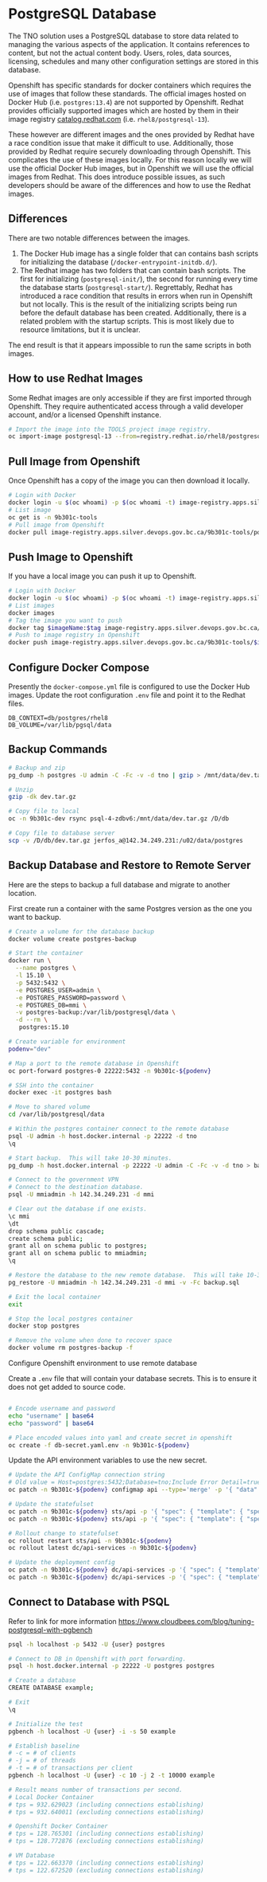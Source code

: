 # PostgreSQL Database

The TNO solution uses a PostgreSQL database to store data related to managing the various aspects of the application.
It contains references to content, but not the actual content body.
Users, roles, data sources, licensing, schedules and many other configuration settings are stored in this database.

Openshift has specific standards for docker containers which requires the use of images that follow these standards.
The official images hosted on Docker Hub (i.e. `postgres:13.4`) are not supported by Openshift.
Redhat provides officially supported images which are hosted by them in their image registry [catalog.redhat.com](https://catalog.redhat.com) (i.e. `rhel8/postgresql-13`).

These however are different images and the ones provided by Redhat have a race condition issue that make it difficult to use.
Additionally, those provided by Redhat require securely downloading through Openshift.
This complicates the use of these images locally.
For this reason locally we will use the official Docker Hub images, but in Openshift we will use the official images from Redhat.
This does introduce possible issues, as such developers should be aware of the differences and how to use the Redhat images.

## Differences

There are two notable differences between the images.

1. The Docker Hub image has a single folder that can contains bash scripts for initializing the database (`/docker-entrypoint-initdb.d/`).
2. The Redhat image has two folders that can contain bash scripts. The first for initializing (`postgresql-init/`), the second for running every time the database starts (`postgresql-start/`). Regrettably, Redhat has introduced a race condition that results in errors when run in Openshift but not locally. This is the result of the initializing scripts being run before the default database has been created. Additionally, there is a related problem with the startup scripts. This is most likely due to resource limitations, but it is unclear.

The end result is that it appears impossible to run the same scripts in both images.

## How to use Redhat Images

Some Redhat images are only accessible if they are first imported through Openshift.
They require authenticated access through a valid developer account, and/or a licensed Openshift instance.

```bash
# Import the image into the TOOLS project image registry.
oc import-image postgresql-13 --from=registry.redhat.io/rhel8/postgresql-13 --confirm -n 9b301c-tools
```

## Pull Image from Openshift

Once Openshift has a copy of the image you can then download it locally.

```bash
# Login with Docker
docker login -u $(oc whoami) -p $(oc whoami -t) image-registry.apps.silver.devops.gov.bc.ca
# List image
oc get is -n 9b301c-tools
# Pull image from Openshift
docker pull image-registry.apps.silver.devops.gov.bc.ca/9b301c-tools/postgresql-13:latest
```

## Push Image to Openshift

If you have a local image you can push it up to Openshift.

```bash
# Login with Docker
docker login -u $(oc whoami) -p $(oc whoami -t) image-registry.apps.silver.devops.gov.bc.ca
# List images
docker images
# Tag the image you want to push
docker tag $imageName:$tag image-registry.apps.silver.devops.gov.bc.ca/9b301c-tools/$imageName:$tag
# Push to image registry in Openshift
docker push image-registry.apps.silver.devops.gov.bc.ca/9b301c-tools/$imageName:$tag
```

## Configure Docker Compose

Presently the `docker-compose.yml` file is configured to use the Docker Hub images.
Update the root configuration `.env` file and point it to the Redhat files.

```env
DB_CONTEXT=db/postgres/rhel8
DB_VOLUME=/var/lib/pgsql/data
```

## Backup Commands

```bash
# Backup and zip
pg_dump -h postgres -U admin -C -Fc -v -d tno | gzip > /mnt/data/dev.tar.gz

# Unzip
gzip -dk dev.tar.gz

# Copy file to local
oc -n 9b301c-dev rsync psql-4-zdbv6:/mnt/data/dev.tar.gz /D/db

# Copy file to database server
scp -v /D/db/dev.tar.gz jerfos_a@142.34.249.231:/u02/data/postgres
```

## Backup Database and Restore to Remote Server

Here are the steps to backup a full database and migrate to another location.

First create run a container with the same Postgres version as the one you want to backup.

```bash
# Create a volume for the database backup
docker volume create postgres-backup

# Start the container
docker run \
  --name postgres \
  -l 15.10 \
  -p 5432:5432 \
  -e POSTGRES_USER=admin \
  -e POSTGRES_PASSWORD=password \
  -e POSTGRES_DB=mmi \
  -v postgres-backup:/var/lib/postgresql/data \
  -d --rm \
   postgres:15.10

# Create variable for environment
podenv="dev"

# Map a port to the remote database in Openshift
oc port-forward postgres-0 22222:5432 -n 9b301c-${podenv}

# SSH into the container
docker exec -it postgres bash

# Move to shared volume
cd /var/lib/postgresql/data

# Within the postgres container connect to the remote database
psql -U admin -h host.docker.internal -p 22222 -d tno
\q

# Start backup.  This will take 10-30 minutes.
pg_dump -h host.docker.internal -p 22222 -U admin -C -Fc -v -d tno > backup.sql

# Connect to the government VPN
# Connect to the destination database.
psql -U mmiadmin -h 142.34.249.231 -d mmi

# Clear out the database if one exists.
\c mmi
\dt
drop schema public cascade;
create schema public;
grant all on schema public to postgres;
grant all on schema public to mmiadmin;
\q

# Restore the database to the new remote database.  This will take 10-30 minutes.
pg_restore -U mmiadmin -h 142.34.249.231 -d mmi -v -Fc backup.sql

# Exit the local container
exit

# Stop the local postgres container
docker stop postgres

# Remove the volume when done to recover space
docker volume rm postgres-backup -f
```

Configure Openshift environment to use remote database

Create a `.env` file that will contain your database secrets.
This is to ensure it does not get added to source code.

```bash

# Encode username and password
echo "username" | base64
echo "password" | base64

# Place encoded values into yaml and create secret in openshift
oc create -f db-secret.yaml.env -n 9b301c-${podenv}
```

Update the API environment variables to use the new secret.

```bash
# Update the API ConfigMap connection string
# Old value = Host=postgres:5432;Database=tno;Include Error Detail=true;Log Parameters=true;
oc patch -n 9b301c-${podenv} configmap api --type='merge' -p '{ "data": { "CONNECTION_STRING": "Host=142.34.249.231:5432;Database=mmi;Include Error Detail=true;Log Parameters=true;" }}'

# Update the statefulset
oc patch -n 9b301c-${podenv} sts/api -p '{ "spec": { "template": { "spec": { "containers": [{ "name": "api", "env": [{ "name": "DB_POSTGRES_USERNAME", "valueFrom": { "secretKeyRef": { "name": "montford", "key": "USERNAME" }}}]}]}}}}'
oc patch -n 9b301c-${podenv} sts/api -p '{ "spec": { "template": { "spec": { "containers": [{ "name": "api", "env": [{ "name": "DB_POSTGRES_PASSWORD", "valueFrom": { "secretKeyRef": { "name": "montford", "key": "PASSWORD" }}}]}]}}}}'

# Rollout change to statefulset
oc rollout restart sts/api -n 9b301c-${podenv}
oc rollout latest dc/api-services -n 9b301c-${podenv}

# Update the deployment config
oc patch -n 9b301c-${podenv} dc/api-services -p '{ "spec": { "template": { "spec": { "containers": [{ "name": "api-services", "env": [{ "name": "DB_POSTGRES_USERNAME", "valueFrom": { "secretKeyRef": { "name": "montford", "key": "USERNAME" }}}]}]}}}}'
oc patch -n 9b301c-${podenv} dc/api-services -p '{ "spec": { "template": { "spec": { "containers": [{ "name": "api-services", "env": [{ "name": "DB_POSTGRES_PASSWORD", "valueFrom": { "secretKeyRef": { "name": "montford", "key": "PASSWORD" }}}]}]}}}}'
```

## Connect to Database with PSQL

Refer to link for more information <https://www.cloudbees.com/blog/tuning-postgresql-with-pgbench>

```bash
psql -h localhost -p 5432 -U {user} postgres

# Connect to DB in Openshift with port forwarding.
psql -h host.docker.internal -p 22222 -U postgres postgres

# Create a database
CREATE DATABASE example;

# Exit
\q

# Initialize the test
pgbench -h localhost -U {user} -i -s 50 example

# Establish baseline
# -c = # of clients
# -j = # of threads
# -t = # of transactions per client
pgbench -h localhost -U {user} -c 10 -j 2 -t 10000 example

# Result means number of transactions per second.
# Local Docker Container
# tps = 932.629023 (including connections establishing)
# tps = 932.640011 (excluding connections establishing)

# Openshift Docker Container
# tps = 128.765301 (including connections establishing)
# tps = 128.772876 (excluding connections establishing)

# VM Database
# tps = 122.663370 (including connections establishing)
# tps = 122.672520 (excluding connections establishing)
```
